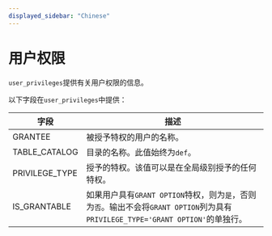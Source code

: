 ```yaml
---
displayed_sidebar: "Chinese"
---
```


# 用户权限

`user_privileges`提供有关用户权限的信息。

以下字段在`user_privileges`中提供：

| **字段**         | **描述**                                                    |
| --------------- | ------------------------------------------------------------ |
| GRANTEE         | 被授予特权的用户的名称。                                      |
| TABLE_CATALOG   | 目录的名称。此值始终为`def`。                               |
| PRIVILEGE_TYPE  | 授予的特权。该值可以是在全局级别授予的任何特权。                |
| IS_GRANTABLE    | 如果用户具有`GRANT OPTION`特权，则为`是`，否则为`否`。输出不会将`GRANT OPTION`列为具有`PRIVILEGE_TYPE='GRANT OPTION'`的单独行。 |